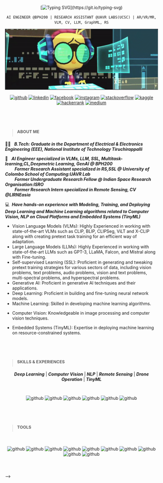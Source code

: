 <div align=center>

[![Typing SVG](https://readme-typing-svg.herokuapp.com?font=Fira+Code&pause=1000&width=435&lines=Hey+there,+Puru!!+here...)](https://git.io/typing-svg)
  
` AI ENGINEER @BPH200 | RESEARCH ASSISTANT @UAVR LABS(UCSC) | AR/VR/MR, VLM, CV, LLM, GraphML, RS `

<img src="mygif.gif" width="600" height="200"/>

<br/>
  
[<img src='https://cdn.jsdelivr.net/npm/simple-icons@3.0.1/icons/github.svg' alt='github' height='40'>](https://github.com/Zuu97)
[<img src='https://cdn.jsdelivr.net/npm/simple-icons@3.0.1/icons/linkedin.svg' alt='linkedin' height='40'>](https://www.linkedin.com/in/isuru-alagiyawanna-536881121/)  [<img src='https://cdn.jsdelivr.net/npm/simple-icons@3.0.1/icons/facebook.svg' alt='facebook' height='40'>](https://www.facebook.com/100011256307924)
[<img src='https://cdn.jsdelivr.net/npm/simple-icons@3.0.1/icons/instagram.svg' alt='instagram' height='40'>](https://www.instagram.com/_machinelearningzuu_/)
[<img src='https://cdn.jsdelivr.net/npm/simple-icons@3.0.1/icons/stackoverflow.svg' alt='stackoverflow' height='40'>](https://stackoverflow.com/users/11867096/isuru-alagiyawanna)
[<img src='https://cdn.jsdelivr.net/npm/simple-icons@3.0.1/icons/kaggle.svg' alt='kaggle' height='40'>](https://www.kaggle.com/isurualagiyawanna)
[<img src='https://cdn.jsdelivr.net/npm/simple-icons@3.0.1/icons/hackerrank.svg' alt='hackerrank' height='40'>](https://www.hackerrank.com/isurualagiyawan2)
[<img src='https://cdn.jsdelivr.net/npm/simple-icons@3.0.1/icons/medium.svg' alt='medium' height='40'>](https://medium.com/@isurualagiyawanna)  
 
#
<br/>

<div align=left>

> ### <sup> ABOUT ME </sup>

<!-- :man_student: &nbsp; ***Persuing MSc in Big Data Analytics, Robert Gordon University<br />*** -->
:man_student: &nbsp; ***B.Tech: Graduate in the Department of Electrical & Electronics Engineering (EEE), National Institute of Technology Tiruchirappalli***

:briefcase: &nbsp; ***AI Engineer specialized in VLMs, LLM, SSL, Multitask-learning,CL,Deepmetric Learning, GenAI @ BPH200<br />***
&nbsp;&nbsp;&nbsp;&nbsp;&nbsp;&nbsp;&nbsp; ***Former Research Assistant specialized in RS,SSL @ University of Colombo School of Computing:UAVR Lab<br />***
&nbsp;&nbsp;&nbsp;&nbsp;&nbsp;&nbsp;&nbsp; ***Former Undergraduate Research Fellow @ Indian Space Research Organisation:ISRO<br />***
&nbsp;&nbsp;&nbsp;&nbsp;&nbsp;&nbsp;&nbsp; ***Former Research Intern specialized in Remote Sensing, CV  @LIRNEasia <br />***

:computer: &nbsp;***Have hands-on experience with Modeling, Training, and Deploying Deep Learning and Machine Learning algorithms related to Computer Vision, NLP on Cloud Platforms and Embedded Systems (TinyML)***
  - Vision Language Models (VLMs): Highly Experienced in working with state-of-the-art VLMs such as CLIP, BLIP, CLIPSeg, ViLT and X-CLIP along with creating pretext task training for an efficient way of adaptation.
  - Large Language Models (LLMs): Highly Experienced in working with state-of-the-art LLMs such as GPT-3, LLaMA, Falcon, and Mistral along with Fine-tuning.
  - Self-supervised Learning (SSL): Proficient in generating and tweaking pretext training strategies for various sectors of data, including vision problems, text problems, audio problems, vision and text problems, multi-spectral problems, and hyperspectral problems.
  - Generative AI: Proficient in generative AI techniques and their applications.
  - Deep Learning: Proficient in building and fine-tuning neural network models.
  - Machine Learning: Skilled in developing machine learning algorithms.
  <!-- - NLP (Natural Language Processing): Experienced in text analysis and language modeling. -->
  - Computer Vision: Knowledgeable in image processing and computer vision techniques.
  <!-- - Mobile Applications: Specialized in integrating AI into mobile apps. -->
  - Embedded Systems (TinyML): Expertise in deploying machine learning on resource-constrained systems.

#
<br/>

> ### <sup> SKILLS & EXPERIENCES </sup>

<div align=center>
  
***Deep Learning*** | ***Computer Vision*** | ***NLP*** | ***Remote Sensing*** | ***Drone Operation*** | ***TinyML***
  
<br/>

![github](https://github.com/machinelearningzuu/machinelearningzuu/blob/main/ai.png)
![github](https://github.com/machinelearningzuu/machinelearningzuu/blob/main/deep-learning.png)
![github](https://github.com/machinelearningzuu/machinelearningzuu/blob/main/natural-language-processing.png)
![github](https://github.com/machinelearningzuu/machinelearningzuu/blob/main/data-science.png)
![github](https://github.com/machinelearningzuu/machinelearningzuu/blob/main/visual.png)
![github](https://github.com/machinelearningzuu/machinelearningzuu/blob/main/desktop.png)

</div>

#
<br/>

> ### <sup> TOOLS </sup>

<br/>

<div align=center>

![github](https://www.vectorlogo.zone/logos/python/python-icon.svg)
![github](https://www.vectorlogo.zone/logos/tensorflow/tensorflow-icon.svg)
![github](https://www.vectorlogo.zone/logos/pytorch/pytorch-icon.svg)
![github](https://www.vectorlogo.zone/logos/amazon_aws/amazon_aws-ar21.svg)
![github](https://www.vectorlogo.zone/logos/apache_spark/apache_spark-ar21.svg)
![github](https://www.vectorlogo.zone/logos/apache_hadoop/apache_hadoop-ar21.svg)
![github](https://www.vectorlogo.zone/logos/opencv/opencv-icon.svg)
![github](https://www.vectorlogo.zone/logos/pocoo_flask/pocoo_flask-ar21.svg)
![github](https://www.vectorlogo.zone/logos/gitlab/gitlab-ar21.svg)
![github](https://www.vectorlogo.zone/logos/r-project/r-project-icon.svg)

</div>

#
<br/>

</div>
<div align=left>

<!-- > ### <sup> GITHUB STATS </sup>
<br/>
<!-- </div>

[![Top Languages](https://github-readme-stats.vercel.app/api/top-langs/?username=machinelearningzuu&layout=compact&theme=vision-friendly-dark)](https://github.com/machinelearningzuu/github-readme-stats)

[![GitHub Streak](http://github-readme-streak-stats.herokuapp.com?user=machinelearningzuu&theme=dark&background=000000)](https://git.io/streak-stats)

![Isuru's github stats](https://github-readme-stats.vercel.app/api?username=machinelearningzuu&count_private=true&show_icons=true&theme=vision-friendly-dark)

[![GitHub Activity Graph](https://activity-graph.herokuapp.com/graph?username=machinelearningzuu&theme=react-dark&hide_title=false&bg_color=000000&color=FFFFFF&line=FFC000&point=FFC000&hide_border=false)](https://github.com/machinelearningzuu/github-readme-activity-graph)

</div>
</div> --> -->
